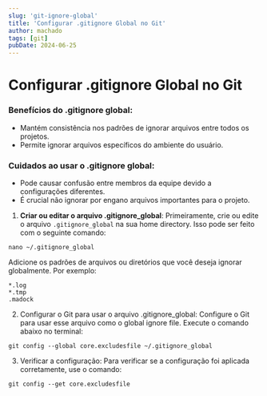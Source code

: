 ```yaml
---
slug: 'git-ignore-global'
title: 'Configurar .gitignore Global no Git'
author: machado
tags: [git]
pubDate: 2024-06-25
---
```


# Configurar .gitignore Global no Git

### Benefícios do .gitignore global:

- Mantém consistência nos padrões de ignorar arquivos entre todos os projetos.
- Permite ignorar arquivos específicos do ambiente do usuário.

### Cuidados ao usar o .gitignore global:

- Pode causar confusão entre membros da equipe devido a configurações diferentes.
- É crucial não ignorar por engano arquivos importantes para o projeto.

1.  **Criar ou editar o arquivo .gitignore_global**: Primeiramente, crie ou edite o arquivo `.gitignore_global` na sua home directory. Isso pode ser feito com o seguinte comando:
```
nano ~/.gitignore_global
```

Adicione os padrões de arquivos ou diretórios que você deseja ignorar globalmente. Por exemplo:

```
*.log
*.tmp
.madock
```

2. Configurar o Git para usar o arquivo .gitignore_global: Configure o Git para usar esse arquivo como o global ignore file. Execute o comando abaixo no terminal:

```
git config --global core.excludesfile ~/.gitignore_global
```

3. Verificar a configuração: Para verificar se a configuração foi aplicada corretamente, use o comando:

```
git config --get core.excludesfile
```